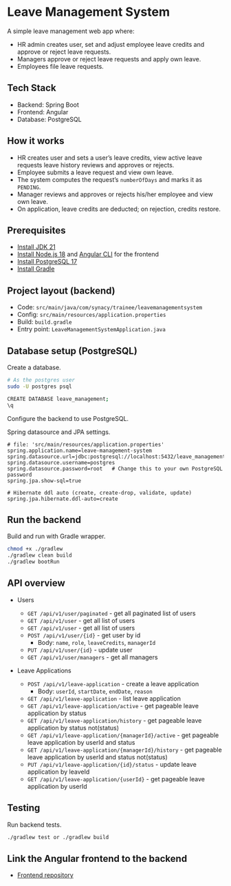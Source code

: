 # Leave Management System

A simple leave management web app where:
- HR admin creates user, set and adjust employee leave credits and approve or reject leave requests.
- Managers approve or reject leave requests and apply own leave.
- Employees file leave requests.

## Tech Stack
- Backend: Spring Boot
- Frontend: Angular
- Database: PostgreSQL

## How it works
- HR creates user and sets a user’s leave credits, view active leave requests leave history reviews and approves or rejects.
- Employee submits a leave request and view own leave.
- The system computes the request’s `numberOfDays` and marks it as `PENDING`.
- Manager reviews and approves or rejects his/her employee and view own leave.
- On application, leave credits are deducted; on rejection, credits restore.

## Prerequisites
- [Install JDK 21](https://docs.oracle.com/en/java/javase/21/install/index.html)
- [Install Node.js 18](https://nodejs.org/en/download/) and [Angular CLI](https://angular.dev/tools/cli/setup-local) for the frontend
- [Install PostgreSQL 17](https://www.tigerdata.com/blog/how-to-install-psql-on-mac-ubuntu-debian-windows)
- [Install Gradle](https://gradle.org/install/)

## Project layout (backend)
- Code: `src/main/java/com/synacy/trainee/leavemanagementsystem`
- Config: `src/main/resources/application.properties`
- Build: `build.gradle`
- Entry point: `LeaveManagementSystemApplication.java`

## Database setup (PostgreSQL)
Create a database.

```bash
# As the postgres user
sudo -U postgres psql

CREATE DATABASE leave_management;
\q
```

Configure the backend to use PostgreSQL.

Spring datasource and JPA settings.
```properties
# file: 'src/main/resources/application.properties'
spring.application.name=leave-management-system
spring.datasource.url=jdbc:postgresql://localhost:5432/leave_management
spring.datasource.username=postgres
spring.datasource.password=root   # Change this to your own PostgreSQL password
spring.jpa.show-sql=true

# Hibernate ddl auto (create, create-drop, validate, update)
spring.jpa.hibernate.ddl-auto=create
```

## Run the backend
Build and run with Gradle wrapper.
```bash
chmod +x ./gradlew
./gradlew clean build
./gradlew bootRun
```
## API overview

- Users
  - `GET /api/v1/user/paginated` \- get all paginated list of users
  - `GET /api/v1/user` \- get all list of users
  - `GET /api/v1/user` \- get all list of users
  - `POST /api/v1/user/{id}` \- get user by id
    - Body: `name`, `role`, `leaveCredits`, `managerId`
  - `PUT /api/v1/user/{id}` \- update user
  - `GET /api/v1/user/managers` \- get all managers

- Leave Applications
  - `POST /api/v1/leave-application` \- create a leave application
    - Body: `userId`, `startDate`, `endDate`, `reason`
  - `GET /api/v1/leave-application` \- list leave application
  - `GET /api/v1/leave-application/active` \- get pageable leave application by status
  - `GET /api/v1/leave-application/history` \- get pageable leave application by status not(status)
  - `GET /api/v1/leave-application/{managerId}/active` \- get pageable leave application by userId and status
  - `GET /api/v1/leave-application/{managerId}/history` \- get pageable leave application by userId and status not(status)
  - `PUT /api/v1/leave-application/{id}/status` \- update leave application by leaveId                                                                                    
  - `GET /api/v1/leave-application/{userId}` \- get pageable leave application by userId

## Testing
Run backend tests.
```bash
./gradlew test or ./gradlew build
```

## Link the Angular frontend to the backend
- [Frontend repository](https://github.com/troy-synacy/synacy-trainee-leave-system.git)
